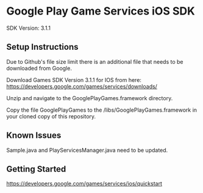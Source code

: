 Google Play Game Services iOS SDK
==================================
SDK Version: 3.1.1

Setup Instructions
----------------------------------
Due to Github's file size limit there is an additional file that needs to be downloaded from Google.

Download Games SDK Version 3.1.1 for IOS from here:
https://developers.google.com/games/services/downloads/

Unzip and navigate to the GooglePlayGames.framework directory.

Copy the file GooglePlayGames to the /libs/GooglePlayGames.framework in your cloned copy of this repository.

Known Issues
----------------------------------
Sample.java and PlayServicesManager.java need to be updated.

Getting Started
----------------------------------
https://developers.google.com/games/services/ios/quickstart
